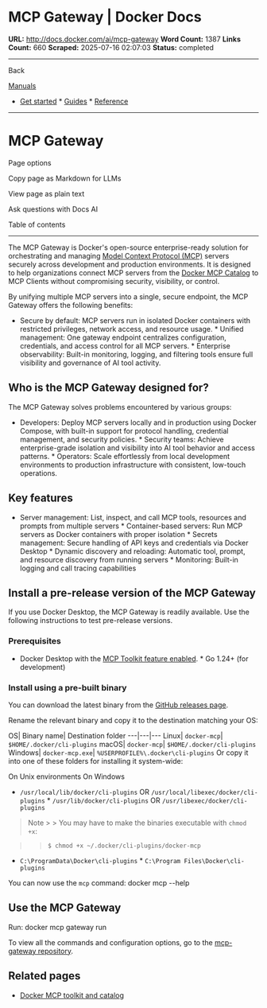 # MCP Gateway | Docker Docs

**URL:** http://docs.docker.com/ai/mcp-gateway
**Word Count:** 1387
**Links Count:** 660
**Scraped:** 2025-07-16 02:07:03
**Status:** completed

---

Back

[Manuals](https://docs.docker.com/manuals/)

  * [Get started](http://docs.docker.com/get-started/)   * [Guides](http://docs.docker.com/guides/)   * [Reference](http://docs.docker.com/reference/)

* * *

# MCP Gateway

Page options

Copy page as Markdown for LLMs

View page as plain text

Ask questions with Docs AI

Table of contents

* * *

The MCP Gateway is Docker's open-source enterprise-ready solution for orchestrating and managing [Model Context Protocol \(MCP\)](https://spec.modelcontextprotocol.io/) servers securely across development and production environments. It is designed to help organizations connect MCP servers from the [Docker MCP Catalog](https://hub.docker.com/mcp) to MCP Clients without compromising security, visibility, or control.

By unifying multiple MCP servers into a single, secure endpoint, the MCP Gateway offers the following benefits:

  * Secure by default: MCP servers run in isolated Docker containers with restricted privileges, network access, and resource usage.   * Unified management: One gateway endpoint centralizes configuration, credentials, and access control for all MCP servers.   * Enterprise observability: Built-in monitoring, logging, and filtering tools ensure full visibility and governance of AI tool activity.

## Who is the MCP Gateway designed for?

The MCP Gateway solves problems encountered by various groups:

  * Developers: Deploy MCP servers locally and in production using Docker Compose, with built-in support for protocol handling, credential management, and security policies.   * Security teams: Achieve enterprise-grade isolation and visibility into AI tool behavior and access patterns.   * Operators: Scale effortlessly from local development environments to production infrastructure with consistent, low-touch operations.

## Key features

  * Server management: List, inspect, and call MCP tools, resources and prompts from multiple servers   * Container-based servers: Run MCP servers as Docker containers with proper isolation   * Secrets management: Secure handling of API keys and credentials via Docker Desktop   * Dynamic discovery and reloading: Automatic tool, prompt, and resource discovery from running servers   * Monitoring: Built-in logging and call tracing capabilities

## Install a pre-release version of the MCP Gateway

If you use Docker Desktop, the MCP Gateway is readily available. Use the following instructions to test pre-release versions.

### Prerequisites

  * Docker Desktop with the [MCP Toolkit feature enabled](https://docs.docker.com/ai/mcp-catalog-and-toolkit/toolkit/#enable-docker-mcp-toolkit).   * Go 1.24+ \(for development\)

### Install using a pre-built binary

You can download the latest binary from the [GitHub releases page](https://github.com/docker/mcp-gateway/releases/latest).

Rename the relevant binary and copy it to the destination matching your OS:

OS| Binary name| Destination folder   ---|---|---   Linux| `docker-mcp`| `$HOME/.docker/cli-plugins`   macOS| `docker-mcp`| `$HOME/.docker/cli-plugins`   Windows| `docker-mcp.exe`| `%USERPROFILE%\.docker\cli-plugins`      Or copy it into one of these folders for installing it system-wide:

On Unix environments  On Windows

  * `/usr/local/lib/docker/cli-plugins` OR `/usr/local/libexec/docker/cli-plugins`   * `/usr/lib/docker/cli-plugins` OR `/usr/libexec/docker/cli-plugins`

> Note >  > You may have to make the binaries executable with `chmod +x`:

>  >     $ chmod +x ~/.docker/cli-plugins/docker-mcp

  * `C:\ProgramData\Docker\cli-plugins`   * `C:\Program Files\Docker\cli-plugins`

You can now use the `mcp` command:               docker mcp --help

## Use the MCP Gateway

Run:               docker mcp gateway run

To view all the commands and configuration options, go to the [mcp-gateway repository](https://github.com/docker/mcp-gateway?tab=readme-ov-file#usage).

## Related pages

  * [Docker MCP toolkit and catalog](https://docs.docker.com/ai/mcp-catalog-and-toolkit/)